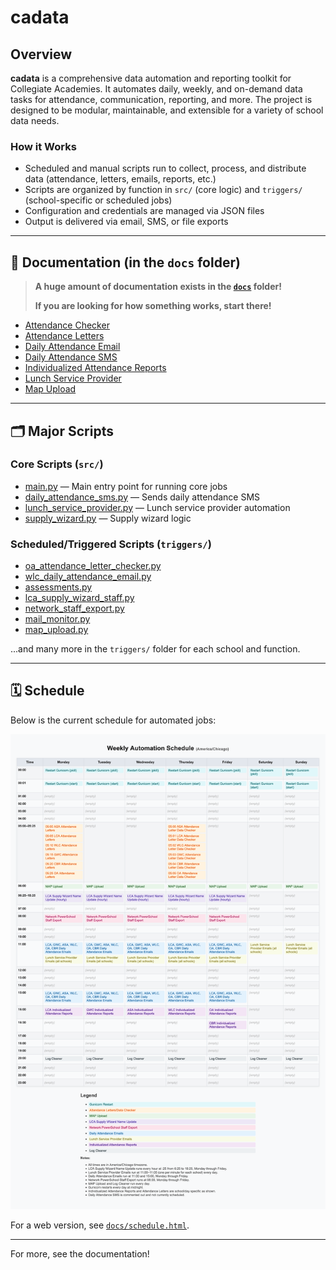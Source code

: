 # cadata

## Overview

**cadata** is a comprehensive data automation and reporting toolkit for Collegiate Academies. It automates daily, weekly, and on-demand data tasks for attendance, communication, reporting, and more. The project is designed to be modular, maintainable, and extensible for a variety of school data needs.

### How it Works

- Scheduled and manual scripts run to collect, process, and distribute data (attendance, letters, emails, reports, etc.)
- Scripts are organized by function in `src/` (core logic) and `triggers/` (school-specific or scheduled jobs)
- Configuration and credentials are managed via JSON files
- Output is delivered via email, SMS, or file exports

---

## 🚨 Documentation (in the `docs` folder)

> **A huge amount of documentation exists in the [`docs`](https://github.com/collegiateacademies/cadata/tree/main/docs) folder!**
>
> **If you are looking for how something works, start there!**

- [Attendance Checker](https://github.com/collegiateacademies/cadata/blob/main/docs/attendance_checker.md)
- [Attendance Letters](https://github.com/collegiateacademies/cadata/blob/main/docs/attendance_letters.md)
- [Daily Attendance Email](https://github.com/collegiateacademies/cadata/blob/main/docs/daily_attendance_email.md)
- [Daily Attendance SMS](https://github.com/collegiateacademies/cadata/blob/main/docs/daily_attendance_sms.md)
- [Individualized Attendance Reports](https://github.com/collegiateacademies/cadata/blob/main/docs/individualized_attendance_reports.md)
- [Lunch Service Provider](https://github.com/collegiateacademies/cadata/blob/main/docs/lunch_service_provider.md)
- [Map Upload](https://github.com/collegiateacademies/cadata/blob/main/docs/map_upload.md)

---

## 🗂️ Major Scripts

### Core Scripts (`src/`)

- [main.py](src/main.py) — Main entry point for running core jobs
- [daily_attendance_sms.py](src/daily_attendance_sms.py) — Sends daily attendance SMS
- [lunch_service_provider.py](src/lunch_service_provider.py) — Lunch service provider automation
- [supply_wizard.py](src/supply_wizard.py) — Supply wizard logic

### Scheduled/Triggered Scripts (`triggers/`)

- [oa_attendance_letter_checker.py](triggers/oa_attendance_letter_checker.py)
- [wlc_daily_attendance_email.py](triggers/wlc_daily_attendance_email.py)
- [assessments.py](triggers/assessments.py)
- [lca_supply_wizard_staff.py](triggers/lca_supply_wizard_staff.py)
- [network_staff_export.py](triggers/network_staff_export.py)
- [mail_monitor.py](triggers/mail_monitor.py)
- [map_upload.py](triggers/map_upload.py)

...and many more in the `triggers/` folder for each school and function.

---

## 🗓️ Schedule

Below is the current schedule for automated jobs:

![Schedule](https://github.com/collegiateacademies/cadata/raw/main/docs/schedule.png)

For a web version, see [`docs/schedule.html`](https://github.com/collegiateacademies/cadata/blob/main/docs/schedule.html).

---

For more, see the documentation!
